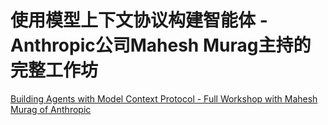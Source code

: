 # 使用模型上下文协议构建智能体 - Anthropic公司Mahesh Murag主持的完整工作坊

[Building Agents with Model Context Protocol - Full Workshop with Mahesh Murag of Anthropic](https://www.youtube.com/watch?v=kQmXtrmQ5Zg)